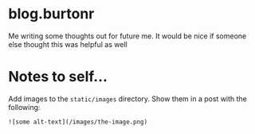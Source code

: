 # blog.burtonr
Me writing some thoughts out for future me. It would be nice if someone else thought this was helpful as well

# Notes to self...
Add images to the `static/images` directory. Show them in a post with the following:

```
![some alt-text](/images/the-image.png)
```